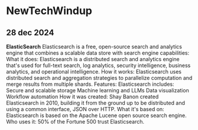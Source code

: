 # NewTechWindup
## 28 dec 2024
**ElasticSearch**
Elasticsearch is a free, open-source search and analytics engine that combines a scalable data store with search engine capabilities: 
What it does: Elasticsearch is a distributed search and analytics engine that's used for full-text search, log analytics, security intelligence, business analytics, and operational intelligence. 
How it works: Elasticsearch uses distributed search and aggregation strategies to parallelize computation and merge results from multiple shards. 
Features: Elasticsearch includes: 
Secure and scalable storage 
Machine learning and LLMs 
Data visualization 
Workflow automation 
How it was created: Shay Banon created Elasticsearch in 2010, building it from the ground up to be distributed and using a common interface, JSON over HTTP. 
What it's based on: Elasticsearch is based on the Apache Lucene open source search engine. 
Who uses it: 50% of the Fortune 500 trust Elasticsearch. 
